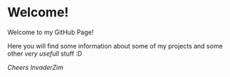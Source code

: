 # Welcome!

Welcome to my GitHub Page!

Here you will find some information about some of my projects and some other *very usefull* stuff :D

*Cheers InvaderZim*